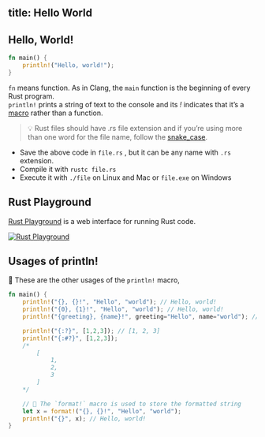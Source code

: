 title: Hello World
---

## Hello, World!
```rust
fn main() {
    println!("Hello, world!");
}
```

`fn` means function. As in Clang, the `main` function is the beginning of every Rust program.  
`println!` prints a string of text to the console and its *!* indicates that it’s a [macro](https://doc.rust-lang.org/book/first-edition/macros.html) rather than a function.

> 💡 Rust files should have .rs file extension and if you’re using more than one word for the file name, follow the [snake_case](https://en.wikipedia.org/wiki/Snake_case).

- Save the above code in `file.rs` , but it can be any name with `.rs` extension.
- Compile it with `rustc file.rs`
- Execute it with `./file` on Linux and Mac or `file.exe` on Windows

## Rust Playground

[Rust Playground](https://play.rust-lang.org/) is a web interface for running Rust code.

[![Rust Playground](images/rust_playground.png)](https://play.rust-lang.org/)

## Usages of println!

💯 These are the other usages of the `println!` macro,

```rust
fn main() {
    println!("{}, {}!", "Hello", "world"); // Hello, world!
    println!("{0}, {1}!", "Hello", "world"); // Hello, world!
    println!("{greeting}, {name}!", greeting="Hello", name="world"); // Hello, world!

    println!("{:?}", [1,2,3]); // [1, 2, 3]
    println!("{:#?}", [1,2,3]);
    /*
        [
            1,
            2,
            3
        ]
    */

    // 🔎 The `format!` macro is used to store the formatted string
    let x = format!("{}, {}!", "Hello", "world");
    println!("{}", x); // Hello, world!
}
```
